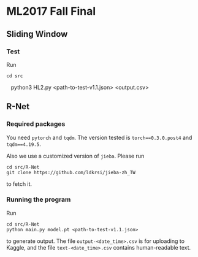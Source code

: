 # ML2017 Fall Final
## Sliding Window
### Test
Run

    cd src
    python3 HL2.py <path-to-test-v1.1.json> <output.csv>

## R-Net
### Required packages
You need `pytorch` and `tqdm`. The version tested is `torch==0.3.0.post4` and `tqdm==4.19.5`.

Also we use a customized version of `jieba`. Please run
    
    cd src/R-Net
    git clone https://github.com/ldkrsi/jieba-zh_TW
    
to fetch it.

### Running the program
Run

    cd src/R-Net
    python main.py model.pt <path-to-test-v1.1.json>

to generate output. The file `output-<date_time>.csv` is for uploading to Kaggle, and the file `text-<date_time>.csv` contains human-readable text.
